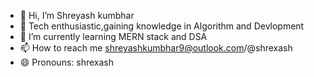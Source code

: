 - 👋 Hi, I’m Shreyash kumbhar
- 👀 Tech enthusiastic,gaining knowledge in Algorithm and Devlopment 
- 🌱 I’m currently learning MERN stack and DSA
- 📫 How to reach me shreyashkumbhar9@outlook.com/@shrexash
- 😄 Pronouns: shrexash


<!---
shre4ash/shre4ash is a ✨ special ✨ repository because its `README.md` (this file) appears on your GitHub profile.
You can click the Preview link to take a look at your changes.
--->
